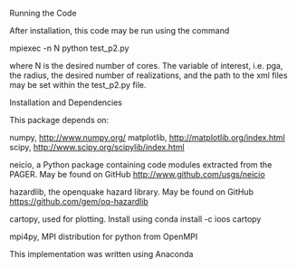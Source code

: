Running the Code

After installation, this code may be run using the command

mpiexec -n N python test_p2.py

where N is the desired number of cores. The variable of interest, i.e. pga, the radius, the desired number of realizations, and the path to the xml files may be set within the test_p2.py file. 

Installation and Dependencies

This package depends on:

numpy, http://www.numpy.org/
matplotlib, http://matplotlib.org/index.html
scipy, http://www.scipy.org/scipylib/index.html

neicio, a Python package containing code modules extracted from the PAGER. May be found on GitHub
http://www.github.com/usgs/neicio

hazardlib, the openquake hazard library. May be found on GitHub
https://github.com/gem/oq-hazardlib

cartopy, used for plotting. Install using 
conda install -c ioos cartopy

mpi4py, MPI distribution for python from OpenMPI

This implementation was written using Anaconda
